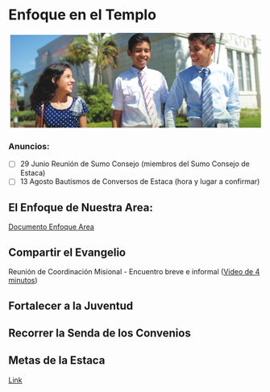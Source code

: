 # Enfoque en el Templo
![picture alt](https://github.com/estacalitoral/Enfoque-en-el-Templo/blob/main/EnfoqueArea_small.png)

### Anuncios:
- [ ] 29 Junio Reunión de Sumo Consejo (miembros del Sumo Consejo de Estaca)
- [ ] 13 Agosto Bautismos de Conversos de Estaca (hora y lugar a confirmar)

## El Enfoque de Nuestra Area:

[Documento Enfoque Area](https://github.com/estacalitoral/Enfoque-en-el-Templo/blob/main/Enfoque2021-SPA.pdf)

## Compartir el Evangelio

Reunión de Coordinación Misional - Encuentro breve e informal ([Video de 4 minutos](https://www.youtube.com/watch?v=AlNu0I7G5VE))

## Fortalecer a la Juventud


## Recorrer la Senda de los Convenios


## Metas de la Estaca
[Link](https://docs.google.com/spreadsheets/d/1LyAFD3HgJcY0_fgcCQMdHjkzTatWoyyTI1BBsQiI3wE/edit?usp=sharing)
